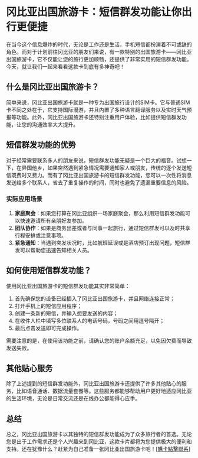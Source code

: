 # 冈比亚出国旅游卡：短信群发功能让你出行更便捷

在当今这个信息爆炸的时代，无论是工作还是生活，手机短信都扮演着不可或缺的角色。而对于计划前往冈比亚的朋友们来说，有一款特别的出国旅游卡——冈比亚出国旅游卡，它不仅能让您的旅行更加顺畅，还提供了非常实用的短信群发功能。今天，就让我们一起来看看这款卡到底有多神奇吧！

## 什么是冈比亚出国旅游卡？

简单来说，冈比亚出国旅游卡就是一种专为出国旅行设计的SIM卡。它与普通SIM卡不同之处在于，它支持国际漫游，并且内置了多种语言翻译服务以及实时天气预报等功能。此外，冈比亚出国旅游卡还特别注重用户体验，比如提供短信群发功能，让您的沟通效率大大提升。

## 短信群发功能的优势

对于经常需要联系多人的朋友来说，短信群发功能无疑是一个巨大的福音。试想一下，在异国他乡，如果突然遇到紧急情况需要通知家人或朋友，传统的逐个发送短信既费时又费力。而有了冈比亚出国旅游卡的短信群发功能，您可以一次性将消息发送给多个联系人，省去了重复操作的时间，同时也避免了遗漏重要信息的风险。

### 实际应用场景

1. **家庭聚会**：如果您打算在冈比亚组织一场家庭聚会，那么利用短信群发功能可以快速邀请所有亲朋好友参加。
2. **团队协作**：如果是商务出差或者与同事一起旅行，通过短信群发可以及时共享行程安排或注意事项。
3. **紧急通知**：当遇到突发状况时，比如航班延误或是酒店预订出现问题，短信群发可以帮助您迅速告知相关人员。

## 如何使用短信群发功能？

使用冈比亚出国旅游卡的短信群发功能其实非常简单：

1. 首先确保您的设备已经插入了冈比亚出国旅游卡，并且网络连接正常；
2. 打开手机上的短信应用程序；
3. 创建一条新的短信，并输入想要发送的内容；
4. 在收件人栏中填写多位联系人的电话号码，号码之间用逗号隔开；
5. 最后点击发送即可完成操作。

需要注意的是，在使用该功能之前，请确认您的账户余额充足，以免因欠费而导致发送失败。

## 其他贴心服务

除了上述提到的短信群发功能外，冈比亚出国旅游卡还提供了许多其他贴心的服务，比如语音通话、数据流量套餐等。这些服务都能够帮助用户更好地适应冈比亚的生活环境，无论是日常交流还是在线办公都能得心应手。

## 总结

总之，冈比亚出国旅游卡以其独特的短信群发功能成为了众多旅行者的首选。无论您是出于工作需求还是个人兴趣来到冈比亚，这款卡片都将为您提供极大的便利和支持。还在犹豫什么？赶紧为自己准备一张冈比亚出国旅游卡吧！[[購卡點擊聯系](https://t.me/s/esim1088)]